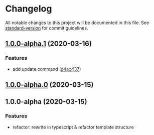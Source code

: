 # Changelog

All notable changes to this project will be documented in this file. See [standard-version](https://github.com/conventional-changelog/standard-version) for commit guidelines.

## [1.0.0-alpha.1](https://github.com/heynext/libox/compare/v1.0.0-alpha.0...v1.0.0-alpha.1) (2020-03-16)


### Features

* add update command ([d4ac437](https://github.com/heynext/libox/commit/d4ac437a26f6b584a06046d879e3641aea2cdea8))

## [1.0.0-alpha.0](https://github.com/heynext/libox/compare/v1.0.0-alpha...v1.0.0-alpha.0) (2020-03-15)

## 1.0.0-alpha (2020-03-15)

### Features

- refactor: rewrite in typescript & refactor template structure
